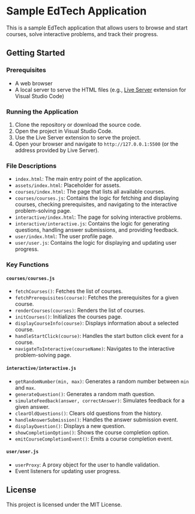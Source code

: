 # Sample EdTech Application

This is a sample EdTech application that allows users to browse and start courses, solve interactive problems, and track their progress.

## Getting Started

### Prerequisites

- A web browser
- A local server to serve the HTML files (e.g., [Live Server](https://marketplace.visualstudio.com/items?itemName=ritwickdey.LiveServer) extension for Visual Studio Code)

### Running the Application

1. Clone the repository or download the source code.
2. Open the project in Visual Studio Code.
3. Use the Live Server extension to serve the project.
4. Open your browser and navigate to `http://127.0.0.1:5500` (or the address provided by Live Server).

### File Descriptions

- `index.html`: The main entry point of the application.
- `assets/index.html`: Placeholder for assets.
- `courses/index.html`: The page that lists all available courses.
- `courses/courses.js`: Contains the logic for fetching and displaying courses, checking prerequisites, and navigating to the interactive problem-solving page.
- `interactive/index.html`: The page for solving interactive problems.
- `interactive/interactive.js`: Contains the logic for generating questions, handling answer submissions, and providing feedback.
- `user/index.html`: The user profile page.
- `user/user.js`: Contains the logic for displaying and updating user progress.

### Key Functions

#### `courses/courses.js`

- `fetchCourses()`: Fetches the list of courses.
- `fetchPrerequisites(course)`: Fetches the prerequisites for a given course.
- `renderCourses(courses)`: Renders the list of courses.
- `initCourses()`: Initializes the courses page.
- `displayCourseInfo(course)`: Displays information about a selected course.
- `handleStartClick(course)`: Handles the start button click event for a course.
- `navigateToInteractive(courseName)`: Navigates to the interactive problem-solving page.

#### `interactive/interactive.js`

- `getRandomNumber(min, max)`: Generates a random number between `min` and `max`.
- `generateQuestion()`: Generates a random math question.
- `simulateFeedback(answer, correctAnswer)`: Simulates feedback for a given answer.
- `clearOldQuestions()`: Clears old questions from the history.
- `handleAnswerSubmission()`: Handles the answer submission event.
- `displayQuestion()`: Displays a new question.
- `showCompletionOption()`: Shows the course completion option.
- `emitCourseCompletionEvent()`: Emits a course completion event.

#### `user/user.js`

- `userProxy`: A proxy object for the user to handle validation.
- Event listeners for updating user progress.

## License

This project is licensed under the MIT License.